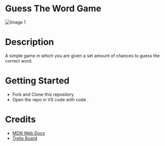 # Guess The Word Game 
![Image 1](https://external-content.duckduckgo.com/iu/?u=http%3A%2F%2Fa1860.phobos.apple.com%2Fus%2Fr30%2FPurple2%2Fv4%2F71%2F52%2Fc8%2F7152c822-6eb8-bc3c-2035-7b01dd312c16%2Fmzl.usrkojjp.png&f=1&nofb=1)

# Description
A simple game in which you are given a set amount of chances to guess the correct word.

# Getting Started
* Fork and Clone this repository
* Open the repo in VS code with code .

# Credits
* [MDN Web Docs](https://developer.mozilla.org/en-US/)
* [Trello Board](https://trello.com/b/YvjLThev/guess-the-word-game-workflow)
